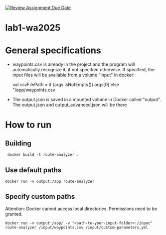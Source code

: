 [![Review Assignment Due Date](https://classroom.github.com/assets/deadline-readme-button-22041afd0340ce965d47ae6ef1cefeee28c7c493a6346c4f15d667ab976d596c.svg)](https://classroom.github.com/a/vlo9idtn)
# lab1-wa2025

# General specifications

- waypoints.csv is already in the project and the program will automatically recognize it, if not specified otherwise. If specified, the input files will be available from a volume "input" in docker:
  

    val csvFilePath = if (args.isNotEmpty()) args[0] else "/app/waypoints.csv


- The output.json is saved in a mounted volume in Docker called "output". The output.json and output_advanced.json will be there

# How to run
## Building

` docker build -t route-analyzer .`

## Use default paths
`docker run -v output:/app route-analyzer`

## Specify custom paths
Attention: Docker cannot access local directories. Permissions need to be granted.

`docker run -v output:/app/ -v "<path-to-your-input-folder>:/input" route-analyzer /input/waypoints.csv /input/custom-parameters.yml`